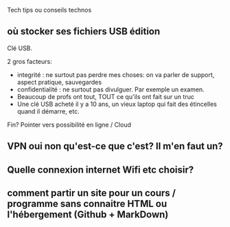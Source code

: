 Tech tips ou conseils technos

## où stocker ses fichiers USB édition

Clé USB. 

2 gros facteurs: 
- integrité : ne surtout pas perdre mes choses: on va parler de support, aspect pratique, sauvegardes
- confidentialité : ne surtout pas divulguer. Par exemple un examen.
- Beaucoup de profs ont tout, TOUT ce qu'ils ont fait sur un truc
- Une clé USB acheté il y a 10 ans, un vieux laptop qui fait des étincelles quand il démarre, etc.

Fin? Pointer vers possibilité en ligne / Cloud


## VPN oui non qu'est-ce que c'est? Il m'en faut un?

## Quelle connexion internet Wifi etc choisir?

## 

## comment partir un site pour un cours / programme sans connaitre HTML ou l'hébergement (Github + MarkDown)
